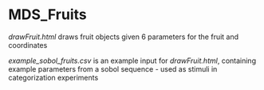 # MDS_Fruits

*drawFruit.html* draws fruit objects given 6 parameters for the fruit and coordinates

*example_sobol_fruits.csv* is an example input for *drawFruit.html*, containing example parameters from a sobol sequence - used as stimuli in categorization experiments
